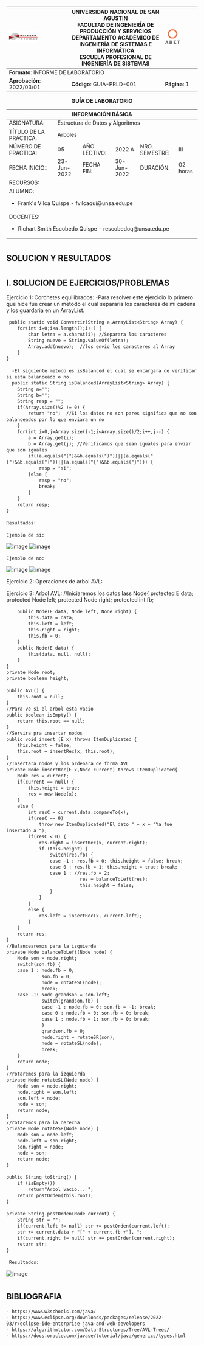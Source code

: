<div align="center">
<table>
    <theader>
        <tr>
            <td><img src="https://github.com/rescobedoq/pw2/blob/main/epis.png?raw=true" alt="EPIS" style="width:50%; height:auto"/></td>
            <th>
                <span style="font-weight:bold;">UNIVERSIDAD NACIONAL DE SAN AGUSTIN</span><br />
                <span style="font-weight:bold;">FACULTAD DE INGENIERÍA DE PRODUCCIÓN Y SERVICIOS</span><br />
                <span style="font-weight:bold;">DEPARTAMENTO ACADÉMICO DE INGENIERÍA DE SISTEMAS E INFORMÁTICA</span><br />
                <span style="font-weight:bold;">ESCUELA PROFESIONAL DE INGENIERÍA DE SISTEMAS</span>
            </th>
            <td><img src="https://github.com/rescobedoq/pw2/blob/main/abet.png?raw=true" alt="ABET" style="width:50%; height:auto"/></td>
        </tr>
    </theader>
    <tbody>
        <tr><td colspan="3"><span style="font-weight:bold;">Formato</span>: INFORME DE LABORATORIO</td></tr>
        <tr><td><span style="font-weight:bold;">Aprobación</span>:  2022/03/01</td><td><span style="font-weight:bold;">Código</span>: GUIA-PRLD-001</td><td><span style="font-weight:bold;">Página</span>: 1</td></tr>
    </tbody>
</table>
</div>
<div align="center">
<span style="font-weight:bold;">GUÍA DE LABORATORIO</span><br />
</div>

<table>
<theader>
<tr><th colspan="6">INFORMACIÓN BÁSICA</th></tr>
</theader>
<tbody>
<tr><td>ASIGNATURA:</td><td colspan="5">Estructura de Datos y Algoritmos</td></tr>
<tr><td>TÍTULO DE LA PRÁCTICA:</td><td colspan="5">Arboles</td></tr>
<tr>
<td>NÚMERO DE PRÁCTICA:</td><td>05</td><td>AÑO LECTIVO:</td><td>2022 A</td><td>NRO. SEMESTRE:</td><td>III</td>
</tr>
<tr>
<td>FECHA INICIO::</td><td>23-Jun-2022</td><td>FECHA FIN:</td><td>30-Jun-2022</td><td>DURACIÓN:</td><td>02 horas</td>
</tr>
<tr><td colspan="6">RECURSOS:
</td>
</<tr>
  <tr><td colspan="6">ALUMNO:
<ul>
<li>Frank's Vilca Quispe - fvilcaqui@unsa.edu.pe</li>
</ul>
</td>
</<tr>
<tr><td colspan="6">DOCENTES:
<ul>
<li>Richart Smith Escobedo Quispe - rescobedoq@unsa.edu.pe</li>
</ul>
</td>
</<tr>
</tdbody>
</table>

#
   ## SOLUCION Y RESULTADOS
#

## I. SOLUCION DE EJERCICIOS/PROBLEMAS
   Ejercicio 1:
     Corchetes equilibrados:
    -Para resolver este ejercicio lo primero que hice fue crear un metodo el cual separaria los caracteres de mi cadena y los guardaria en un 
     ArrayList.
     
     public static void Convertir(String a,ArrayList<String> Array) {
		for(int i=0;i<a.length();i++) {
			char letra = a.charAt(i); //Separara los caracteres
			String nuevo = String.valueOf(letra);
			Array.add(nuevo);  //los envio los caracteres al Array 
		}
	}

      -El siguiente metodo es isBalanced el cual se encargara de verificar si esta balanceado o no.
      public static String isBalanced(ArrayList<String> Array) {
		String a="";
		String b="";
		String resp = "";
		if(Array.size()%2 != 0) {
			return "no";  //Si los datos no son pares significa que no son balanceados por lo que enviara un no
		}
		for(int i=0,j=Array.size()-1;i<Array.size()/2;i++,j--) {
			a = Array.get(i);
			b = Array.get(j); //Verificamos que sean iguales para enviar que son iguales
			if((a.equals("(")&&b.equals(")"))||(a.equals("[")&&b.equals("]"))||(a.equals("{")&&b.equals("}"))) {
				resp = "si";
			}else {
				resp = "no";
				break;
			}
		}
		return resp;
	}
	
	Resultados:
	
	Ejemplo de si:
![image](https://user-images.githubusercontent.com/87882802/175794285-c6201a83-8f10-4152-b9d7-f2edf1bcd2e8.png)
![image](https://user-images.githubusercontent.com/87882802/175794296-2e84855b-c29d-4ca6-900e-af5455231eae.png)
	
	Ejemplo de no:
![image](https://user-images.githubusercontent.com/87882802/175794303-b527d808-3985-471e-99f1-036f3c95848f.png)
![image](https://user-images.githubusercontent.com/87882802/175794305-7ea63608-ad78-44c4-af9a-8fb2687b397f.png)


	
   Ejercicio 2:
     Operaciones de arbol AVL:
   
   Ejercicio 3:
     Arbol AVL:
     //Iniciaremos los datos
     lass Node{
		protected E data;
		protected Node left;
		protected Node right;
		protected int fb;
		
		public Node(E data, Node left, Node right) {
			this.data = data;
			this.left = left;
			this.right = right;
			this.fb = 0;
		}
		public Node(E data) {
			this(data, null, null);
		}
	}
	private Node root;
	private boolean height;
	
	public AVL() {
		this.root = null;
	}
	//Para ve si el arbol esta vacio
	public boolean isEmpty() {
		return this.root == null;
	}
	//Servira pra insertar nodos
	public void insert (E x) throws ItemDuplicated {
		this.height = false;
		this.root = insertRec(x, this.root);
	}
	//Insertara nodos y los ordenara de forma AVL
	private Node insertRec(E x,Node current) throws ItemDuplicated{
		Node res = current;
		if(current == null) {
			this.height = true;
			res = new Node(x);
		}	
		else {
			int resC = current.data.compareTo(x);
			if(resC == 0)
				throw new ItemDuplicated("El dato " + x + "Ya fue insertado a ");
			if(resC < 0) {
				res.right = insertRec(x, current.right);
				if (this.height) {
					switch(res.fb) {
					case -1 : res.fb = 0; this.height = false; break;
					case 0 : res.fb = 1; this.height = true; break;
					case 1 : //res.fb = 2;
					           res = balanceToLeft(res);
					           this.height = false;
					}
				}
			}
			else {
				res.left = insertRec(x, current.left);
			}
		}	
		return res;
	}
	//Balancearemos para la izquierda
	private Node balanceToLeft(Node node) {
		Node son = node.right;
		switch(son.fb) {
		case 1 : node.fb = 0;
		         son.fb = 0;  
			     node = rotateSL(node); 
			     break;
		case -1: Node grandson = son.left;
		         switch(grandson.fb) {
		         case -1 : node.fb = 0; son.fb = -1; break;
		         case 0 : node.fb = 0; son.fb = 0; break;
		         case 1 : node.fb = 1; son.fb = 0; break;
		         }
		         grandson.fb = 0;
		         node.right = rotateSR(son);
		         node = rotateSL(node);
		         break;
		}
		return node;
	}
	//rotaremos para la izquierda
	private Node rotateSL(Node node) {
		Node son = node.right;
		node.right = son.left;
		son.left = node;
		node = son;
		return node;
	}
	//rotaremos para la derecha
	private Node rotateSR(Node node) {
		Node son = node.left;
		node.left = son.right;
		son.right = node;
		node = son;
		return node;
	}
	
	public String toString() {
		if (isEmpty())
			return"Arbol vacio... ";
		return postOrden(this.root);
	}
	
	private String postOrden(Node current) {
		String str = "";
		if(current.left != null) str += postOrden(current.left);
		str += current.data + "[" + current.fb +"], ";
		if(current.right != null) str += postOrden(current.right);
		return str;
	}
     
     Resultados:
 ![image](https://user-images.githubusercontent.com/87882802/175794361-b76d93b0-ac31-4efb-a7dc-853a42dc4f84.png)

#

   ## BIBLIOGRAFIA
    - https://www.w3schools.com/java/
    - https://www.eclipse.org/downloads/packages/release/2022-03/r/eclipse-ide-enterprise-java-and-web-developers
    - https://algorithmtutor.com/Data-Structures/Tree/AVL-Trees/
    - https://docs.oracle.com/javase/tutorial/java/generics/types.html
   
#
